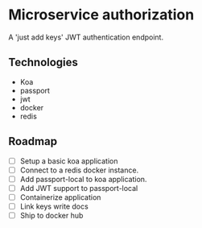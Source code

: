 # Microservice authorization
A 'just add keys' JWT authentication endpoint.

## Technologies 
- Koa
- passport
- jwt
- docker
- redis

## Roadmap
- [ ] Setup a basic koa application
- [ ] Connect to a redis docker instance.
- [ ] Add passport-local to koa application. 
- [ ] Add JWT support to passport-local
- [ ] Containerize application
- [ ] Link keys write docs
- [ ] Ship to docker hub
